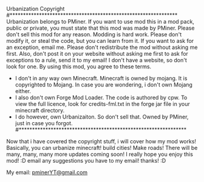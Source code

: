 Urbanization Copyright
#***************************************************************
Urbanization belongs to PMiner. If you want to use mod this in a mod pack, public or private, you must state that this mod was made by PMiner.
Please don't sell this mod for any reason. Modding is hard work. Please don't modify it, or steal the code, but you can learn from it.
If you want to ask for an exception, email me. Please don't redistribute the mod without asking me first.
Also, don't post it on your website without asking me first to ask for exceptions to a rule, send it to my email! I don't have a website, so don't look for one.
By using this mod, you agree to these terms.
+ I don't in any way own Minecraft. Minecraft is owned by mojang. It is copyrighted to Mojang. In case you are wondering, i don't own Mojang either.
+ I also don't own Forge Mod Loader. The code is authored by cpw. To view the full licence, look for credits-fml.txt in the forge jar file in your minecraft directory.
+ I do however, own Urbanizaiton. So don't sell that. Owned by PMiner, just in case you forgot.
#***************************************************************

Now that i have covered the copyright stuff, i will cover how my mod works!
Basically, you can urbanize minecraft! build cities! Make roads!
There will be many, many, many more updates coming soon! I really hope you enjoy this mod! :D email any suggestions you have to my email! thanks! :D

My email: pminerYT@gmail.com